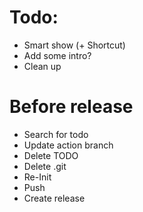 # Todo:

- Smart show (+ Shortcut)
- Add some intro?
- Clean up

# Before release

- Search for todo
- Update action branch
- Delete TODO
- Delete .git
- Re-Init
- Push
- Create release
